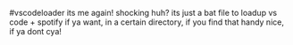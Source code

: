 #vscodeloader
its me again! shocking huh?
its just a bat file to loadup vs code + spotify if ya want, in a certain directory, if you find that handy nice, if ya dont cya!
